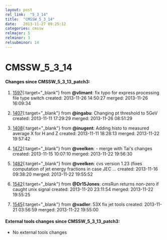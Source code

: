 ```yaml
---
layout: post
rel_link:  "5_3_14"
title:  "CMSSW_5_3_14"
date:   2013-11-27 09:25:12
categories: cmssw
relmajor: 5
relminor: 3
relsubminor: 14
---
```


# CMSSW_5_3_14
#### Changes since CMSSW_5_3_13_patch3:

1. [1597](http://github.com/cms-sw/cmssw/pull/1597){:target="_blank"}  from **@vlimant**: fix typo for express processing file type switch created: 2013-11-26 14:50:27 merged: 2013-11-26 16:09:34

2. [1407](http://github.com/cms-sw/cmssw/pull/1407){:target="_blank"}  from **@ingabu**: Changing pt threshold to 5GeV created: 2013-11-11 17:29:29 merged: 2013-11-26 08:51:29

3. [1408](http://github.com/cms-sw/cmssw/pull/1408){:target="_blank"}  from **@inugent**: Adding histo to measured average X for H and Z created: 2013-11-11 18:28:13 merged: 2013-11-22 19:57:42

4. [1472](http://github.com/cms-sw/cmssw/pull/1472){:target="_blank"}  from **@veelken**: - merge with Tai's changes created: 2013-11-15 10:07:10 merged: 2013-11-22 19:56:30

5. [1482](http://github.com/cms-sw/cmssw/pull/1482){:target="_blank"}  from **@veelken**: cvs version 1.23 (fixes computation of jet energy fractions in case JEC ... created: 2013-11-16 09:38:20 merged: 2013-11-22 19:55:52

6. [1542](http://github.com/cms-sw/cmssw/pull/1542){:target="_blank"}  from **@Dr15Jones**: cmsRun returns non-zero if caught unix signal created: 2013-11-20 23:11:54 merged: 2013-11-22 19:55:25

7. [1545](http://github.com/cms-sw/cmssw/pull/1545){:target="_blank"}  from **@vadler**: 53X fix jet tools created: 2013-11-21 03:56:59 merged: 2013-11-22 19:55:00

#### External tools changes since CMSSW_5_3_13_patch3:
- No external tools changes
